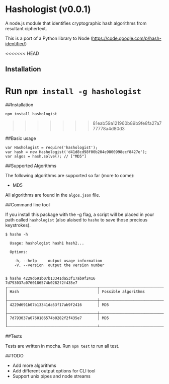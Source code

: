 Hashologist (v0.0.1)
===========

A node.js module that identifies cryptographic hash algorithms from resultant ciphertext.

This is a port of a Python library to Node (https://code.google.com/p/hash-identifier/)

<<<<<<< HEAD
## Installation

Run `npm install -g hashologist`
=======
##Installation

`npm install hashologist`
>>>>>>> 81eab59a121960b89b9fe8fa27a777778a4d80d3

##Basic usage

	var Hashologist = require('hashologist');
	var hash = new Hashologist('d41d8cd98f00b204e9800998ecf8427e');
	var algos = hash.solve(); // ["MD5"]
	
##Supported Algorithms

The following algorithms are supported so far (more to come):

- MD5

All algorithms are found in the `algos.json` file.

##Command line tool

If you install this package with the -g flag, a script will be placed in your path called `hashologist` (also alaised to `hasho` to save those precious keystrokes).

	$ hasho -h
	
	  Usage: hashologist hash1 hash2...
	
	  Options:
	
	    -h, --help     output usage information
	    -V, --version  output the version number
		
	
	$ hasho 4229d691b07b13341da53f17ab9f2416 7d793037a0760186574b0282f2f435e7
	┌────────────────────────────────────────┬──────────────────────────────┐
	│ Hash                                   │ Possible algorithms          │
	├────────────────────────────────────────┼──────────────────────────────┤
	│ 4229d691b07b13341da53f17ab9f2416       │ MD5                          │
	├────────────────────────────────────────┼──────────────────────────────┤
	│ 7d793037a0760186574b0282f2f435e7       │ MD5                          │
	└────────────────────────────────────────┴──────────────────────────────┘
	
##Tests

Tests are written in mocha. Run `npm test` to run all test.
	
##TODO 

- Add more algorithms
- Add different output options for CLI tool
- Support unix pipes and node streams
